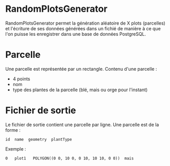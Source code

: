 # RandomPlotsGenerator

RandomPlotsGenerator permet la génération aléatoire de X plots (parcelles) et l'écriture de ses données générées dans un fichié de manière à ce que l'on puisse les enregistrer dans une base de données PostgreSQL.

# Parcelle
Une parcelle est représentée par un rectangle.
Contenu d'une parcelle :
- 4 points
- nom
- type des plantes de la parcelle (blé, mais ou orge pour l'instant)

# Fichier de sortie
Le fichier de sortie contient une parcelle par ligne. Une parcelle est de la forme :

```
id  name  geometry  plantType
```

Exemple :

```
0	plot1	POLYGON((0 0, 10 0, 0 10, 10 10, 0 0))	mais
```
